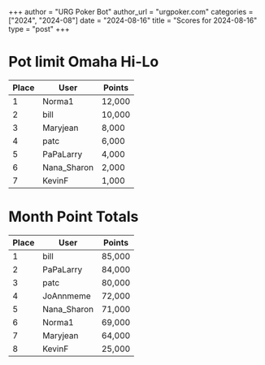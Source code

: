 +++
author = "URG Poker Bot"
author_url = "urgpoker.com"
categories = ["2024", "2024-08"]
date = "2024-08-16"
title = "Scores for 2024-08-16"
type = "post"
+++
# Pot limit Omaha Hi-Lo

| Place | User | Points |
|-------|------|--------|
| 1 | Norma1 | 12,000 |
| 2 | bill | 10,000 |
| 3 | Maryjean | 8,000 |
| 4 | patc | 6,000 |
| 5 | PaPaLarry | 4,000 |
| 6 | Nana_Sharon | 2,000 |
| 7 | KevinF | 1,000 |

# Month Point Totals

| Place | User | Points |
|-------|------|--------|
| 1 | bill | 85,000 |
| 2 | PaPaLarry | 84,000 |
| 3 | patc | 80,000 |
| 4 | JoAnnmeme | 72,000 |
| 5 | Nana_Sharon | 71,000 |
| 6 | Norma1 | 69,000 |
| 7 | Maryjean | 64,000 |
| 8 | KevinF | 25,000 |
